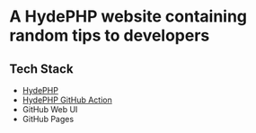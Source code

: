 # A HydePHP website containing random tips to developers

## Tech Stack

- [HydePHP](https://github.com/hydephp/hyde)
- [HydePHP GitHub Action](https://github.com/hydephp/action)
- GitHub Web UI
- GitHub Pages

